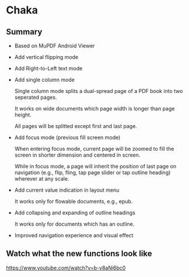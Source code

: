 # Chaka
## Summary
- Based on MuPDF Android Viewer
- Add vertical flipping mode
- Add Right-to-Left text mode
- Add single column mode

  Single column mode splits a dual-spread page of a PDF book into two seperated pages.

  It works on wide documents which page width is longer than page height.

  All pages will be splitted except first and last page.
- Add focus mode (previous fill screen mode)

  When entering focus mode, current page will be zoomed to fill the screen in shorter dimension and centered in screen.

  While in focus mode, a page will inherit the position of last page on navigation (e.g., flip, fling, tap page slider or tap outline heading) wherever at any scale.
- Add current value indication in layout menu

  It works only for flowable documents, e.g., epub.
- Add collapsing and expanding of outline headings

  It works only for documents which has an outline.
- Improved navigation experience and visual effect

## Watch what the new functions look like
<a src="https://www.youtube.com/watch?v=b-v8aNi6bc0">https://www.youtube.com/watch?v=b-v8aNi6bc0</a>
